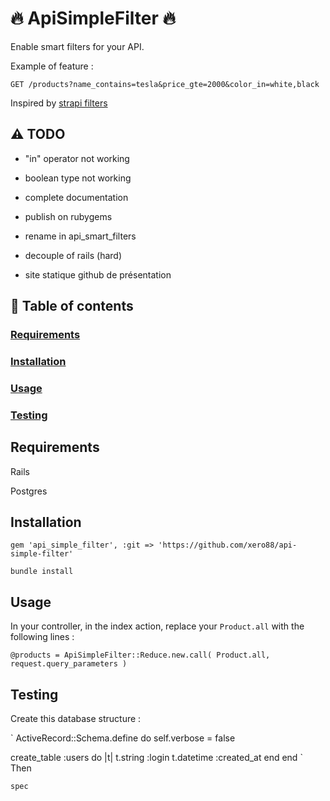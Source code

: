 # :fire: ApiSimpleFilter :fire:

Enable smart filters for your API.

Example of feature :

`GET /products?name_contains=tesla&price_gte=2000&color_in=white,black`

Inspired by [strapi filters](https://strapi.io/documentation/3.0.0-beta.x/guides/filters.html#available-operators)

## :warning: TODO

- "in" operator not working

- boolean type not working

- complete documentation

- publish on rubygems

- rename in api_smart_filters

- decouple of rails (hard)

- site statique github de présentation

## :blue_book: Table of contents

### [Requirements](#requirements)

### [Installation](#installation)

### [Usage](#usage)

### [Testing](#testing)

## Requirements

Rails

Postgres

## Installation

`gem 'api_simple_filter', :git => 'https://github.com/xero88/api-simple-filter'`

`bundle install`

## Usage

In your controller, in the index action, replace your `Product.all` with the following lines :

`@products = ApiSimpleFilter::Reduce.new.call( Product.all, request.query_parameters )`

## Testing

Create this database structure :

`
ActiveRecord::Schema.define do
self.verbose = false

create_table :users do |t|
t.string :login
t.datetime :created_at
end
end
`
Then

`spec`
